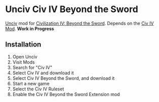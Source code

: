 # Unciv Civ IV Beyond the Sword

[Unciv](https://github.com/yairm210/unciv) mod for [Civilization IV: Beyond the Sword](https://civilization.fandom.com/wiki/Civilization_IV:_Beyond_the_Sword). Depends on the [Civ IV Mod](https://github.com/yairm210/Unciv-IV-mod). **Work in Progress**

## Installation

1. Open Unciv
2. Visit Mods
3. Search for "Civ IV"
4. Select Civ IV and download it
5. Select Civ IV Beyond the Sword, and download it
6. Start a new game
7. Select the Civ IV Ruleset
8. Enable the Civ IV Beyond the Sword Extension mod
